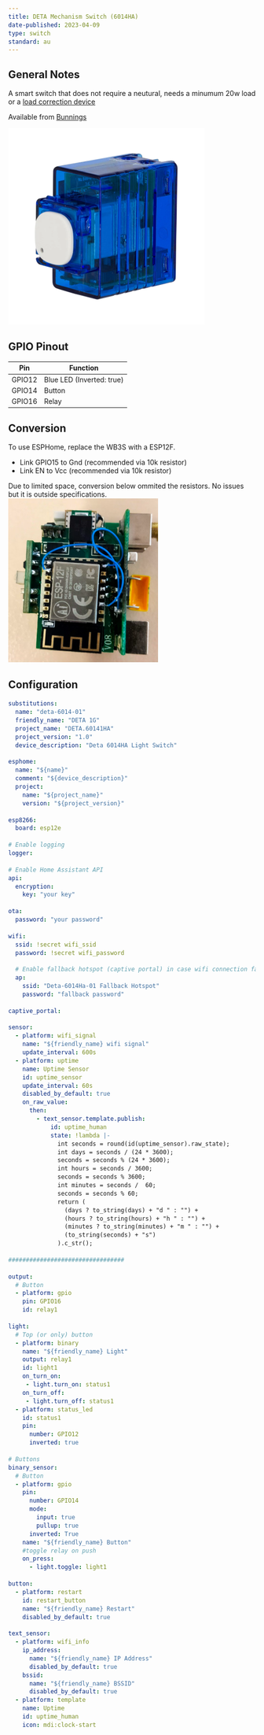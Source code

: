 ```yaml
---
title: DETA Mechanism Switch (6014HA)
date-published: 2023-04-09
type: switch
standard: au
---
```


## General Notes

A smart switch that does not require a neutural, needs a minumum 20w load or a [load correction device](https://www.clipsal.com/products/detail?CatNo=31LCDA&itemno=31LCDA&tab-document-1=0)

Available from [Bunnings](https://www.bunnings.com.au/deta-smart-switch-mechanism_p0346912)

![Deta 6014 Switch](deta_6014HA.png "Deta 6014")

## GPIO Pinout

| Pin    | Function                  |
| ------ | ------------------------- |
| GPIO12 | Blue LED (Inverted: true) |
| GPIO14 | Button                    |
| GPIO16 | Relay                     |

## Conversion

To use ESPHome, replace the WB3S with a ESP12F.

- Link GPIO15 to Gnd (recommended via 10k resistor)
- Link EN to Vcc (recommended via 10k resistor)

Due to limited space, conversion below ommited the resistors. No issues but it is outside specifications.
![Deta converted](Converted.png "Converted Deta 6014")

## Configuration

```yaml
substitutions:
  name: "deta-6014-01"
  friendly_name: "DETA 1G"
  project_name: "DETA.60141HA"
  project_version: "1.0"
  device_description: "Deta 6014HA Light Switch"

esphome:
  name: "${name}"
  comment: "${device_description}"
  project:
    name: "${project_name}"
    version: "${project_version}"

esp8266:
  board: esp12e

# Enable logging
logger:

# Enable Home Assistant API
api:
  encryption:
    key: "your key"

ota:
  password: "your password"

wifi:
  ssid: !secret wifi_ssid
  password: !secret wifi_password

  # Enable fallback hotspot (captive portal) in case wifi connection fails
  ap:
    ssid: "Deta-6014Ha-01 Fallback Hotspot"
    password: "fallback password"

captive_portal:

sensor:
  - platform: wifi_signal
    name: "${friendly_name} wifi signal"
    update_interval: 600s
  - platform: uptime
    name: Uptime Sensor
    id: uptime_sensor
    update_interval: 60s
    disabled_by_default: true
    on_raw_value:
      then:
        - text_sensor.template.publish:
            id: uptime_human
            state: !lambda |-
              int seconds = round(id(uptime_sensor).raw_state);
              int days = seconds / (24 * 3600);
              seconds = seconds % (24 * 3600);
              int hours = seconds / 3600;
              seconds = seconds % 3600;
              int minutes = seconds /  60;
              seconds = seconds % 60;
              return (
                (days ? to_string(days) + "d " : "") +
                (hours ? to_string(hours) + "h " : "") +
                (minutes ? to_string(minutes) + "m " : "") +
                (to_string(seconds) + "s")
              ).c_str();

#################################

output:
  # Button
  - platform: gpio
    pin: GPIO16
    id: relay1

light:
  # Top (or only) button
  - platform: binary
    name: "${friendly_name} Light"
    output: relay1
    id: light1
    on_turn_on:
     - light.turn_on: status1
    on_turn_off:
     - light.turn_off: status1
  - platform: status_led
    id: status1
    pin:
      number: GPIO12
      inverted: true

# Buttons
binary_sensor:
  # Button
  - platform: gpio
    pin:
      number: GPIO14
      mode:
        input: true
        pullup: true
      inverted: True
    name: "${friendly_name} Button"
    #toggle relay on push
    on_press:
      - light.toggle: light1

button:
  - platform: restart
    id: restart_button
    name: "${friendly_name} Restart"
    disabled_by_default: true

text_sensor:
  - platform: wifi_info
    ip_address:
      name: "${friendly_name} IP Address"
      disabled_by_default: true
    bssid:
      name: "${friendly_name} BSSID"
      disabled_by_default: true
  - platform: template
    name: Uptime
    id: uptime_human
    icon: mdi:clock-start
```
